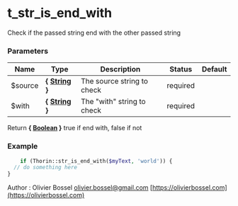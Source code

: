 # t_str_is_end_with

Check if the passed string end with the other passed string


### Parameters
Name  |  Type  |  Description  |  Status  |  Default
------------  |  ------------  |  ------------  |  ------------  |  ------------
$source  |  **{ [String](http://php.net/manual/en/language.types.string.php) }**  |  The source string to check  |  required  |
$with  |  **{ [String](http://php.net/manual/en/language.types.string.php) }**  |  The "with" string to check  |  required  |

Return **{ [Boolean](http://php.net/manual/en/language.types.boolean.php) }** true if end with, false if not

### Example
```php
	if (Thorin::str_is_end_with($myText, 'world')) {
  // do something here
}
```
Author : Olivier Bossel [olivier.bossel@gmail.com](mailto:olivier.bossel@gmail.com) [https://olivierbossel.com](https://olivierbossel.com)